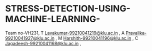 # STRESS-DETECTION-USING-MACHINE-LEARNING-
Team no-VH231,
T Lavakumar-99210041219@klu.ac.in ,
A Pravalika-99210041927@klu.ac.in ,
M Harshith-99210041196@klu.ac.in ,
C Jagadeesh-99210041168@klu.ac.in ,
